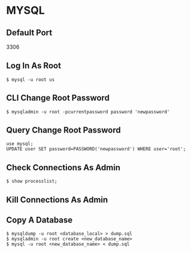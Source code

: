 # MYSQL

## Default Port
3306

## Log In As Root
```console
$ mysql -u root us
```

## CLI Change Root Password
```console
$ mysqladmin -u root -pcurrentpassword password 'newpassword'
```

## Query Change Root Password
```
use mysql;
UPDATE user SET password=PASSWORD('newpassword') WHERE user='root';
```

## Check Connections As Admin
```console
$ show processlist;
```

## Kill Connections As Admin

## Copy A Database <name>
```console
$ mysqldump -u root <database_local> > dump.sql
$ mysqladmin -u root create <new_database_name>
$ mysql -u root <new_database_name> < dump.sql
```

